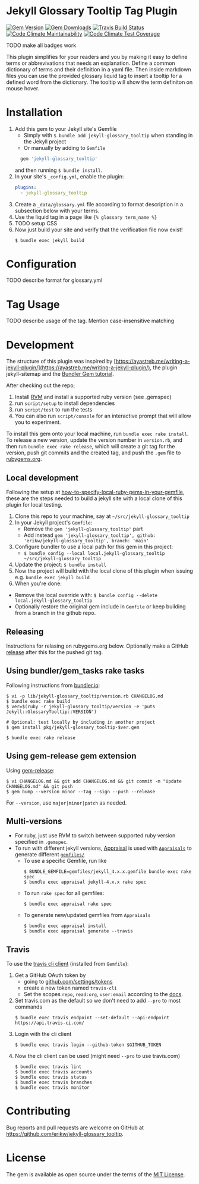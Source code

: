 # Jekyll Glossary Tooltip Tag Plugin
[![Gem Version](https://badge.fury.io/rb/jekyll-glossary_tooltip.svg)](https://badge.fury.io/rb/jekyll-glossary_tooltip)
[![Gem Downloads](https://ruby-gem-downloads-badge.herokuapp.com/jekyll-glossary_tooltip?color=brightgreen&type=total&label=gem%20downloads)](https://rubygems.org/gems/jekyll-glossary_tooltip)
[![Travis Build Status](https://img.shields.io/travis/erikw/jekyll-glossary_tooltip/main?logo=travis)](https://travis-ci.com/erikw/jekyll-glossary_tooltip)
[![Code Climate Maintainability](https://api.codeclimate.com/v1/badges/59050f3f66ed1f1ee32e/maintainability)](https://codeclimate.com/github/erikw/jekyll-glossary_tooltip/maintainability)
[![Code Climate Test Coverage](https://api.codeclimate.com/v1/badges/59050f3f66ed1f1ee32e/test_coverage)](https://codeclimate.com/github/erikw/jekyll-glossary_tooltip/test_coverage)

TODO make all badges work

This plugin simplifies for your readers and you by making it easy to define terms or abbrevivations that needs an explanation. Define a common dictionary of terms and their definition in a yaml file. Then inside markdown files you can use the provided glossary liquid tag to insert a tooltip for a defined word from the dictionary. The tooltip will show the term definiton on mouse hover.


# Installation
1. Add this gem to your Jekyll site's Gemfile
   - Simply with `$ bundle add jekyll-glossary_tooltip` when standing in the Jekyll project
   - Or manually by adding to `Gemfile`
   ```ruby
     gem 'jekyll-glossary_tooltip'
   ```
   and then running `$ bundle install`.
1. In your site's `_config.yml`, enable the plugin:
   ```yml
   plugins:
     - jekyll-glossary_tooltip
   ```
1. Create a `_data/glossary.yml` file according to format description in a subsection below with your terms.
1. Use the liquid tag in a page like `{% glossary term_name %} `
1. TODO setup CSS
1. Now just build your site and verify that the verification file now exist!
   ```console
   $ bundle exec jekyll build
   ```


# Configuration
TODO describe format for glossary.yml

# Tag Usage
TODO describe usage of the tag. Mention case-insensitive matching

# Development
The structure of this plugin was inspired by [https://ayastreb.me/writing-a-jekyll-plugin/](https://ayastreb.me/writing-a-jekyll-plugin/), the plugin jekyll-sitemap and the [Bundler Gem tutorial](https://bundler.io/guides/creating_gem.html).

After checking out the repo;
1. Install [RVM](https://rvm.io/rvm/install) and install a supported ruby version (see .gemspec)
1. run `script/setup` to install dependencies
1. run `script/test` to run the tests
1.  You can also run `script/console` for an interactive prompt that will allow you to experiment.

To install this gem onto your local machine, run `bundle exec rake install`. To release a new version, update the version number in `version.rb`, and then run `bundle exec rake release`, which will create a git tag for the version, push git commits and the created tag, and push the `.gem` file to [rubygems.org](https://rubygems.org).


## Local development
Following the setup at [how-to-specify-local-ruby-gems-in-your-gemfile](https://rossta.net/blog/how-to-specify-local-ruby-gems-in-your-gemfile.html), these are the steps needed to build a jekyll site with a local clone of this plugin for local testing.

1. Clone this repo to your machine, say at `~/src/jekyll-glossary_tooltip`
1. In your Jekyll project's `Gemfile`:
   - Remove the `gem 'jekyll-glossary_tooltip'` part
   - Add instead `gem 'jekyll-glossary_tooltip', github: 'erikw/jekyll-glossary_tooltip', branch: 'main'`
1. Configure bundler to use a local path for this gem in this project:
   - `$ bundle config --local local.jekyll-glossary_tooltip ~/src/jekyll-glossary_tooltip`
1. Update the project: `$ bundle install`
1. Now the project will build with the local clone of this plugin when issuing e.g. `bundle exec jekyll build`
1. When you're done:
  - Remove the local override with: `$ bundle config --delete local.jekyll-glossary_tooltip`
  - Optionally restore the original gem include in `Gemfile` or keep building from a branch in the github repo.

## Releasing
Instructions for relasing on rubygems.org below. Optionally make a GitHub [release](https://github.com/erikw/jekyll-glossary_tooltip/releases) after this for the pushed git tag.

## Using bundler/gem_tasks rake tasks
Following instructions from [bundler.io](https://bundler.io/guides/creating_gem.html#releasing-the-gem):
```console
$ vi -p lib/jekyll-glossary_tooltip/version.rb CHANGELOG.md
$ bundle exec rake build
$ ver=$(ruby -r jekyll-glossary_tooltip/version -e 'puts Jekyll::GlossaryTooltip::VERSION')

# Optional: test locally by including in another project
$ gem install pkg/jekyll-glossary_tooltip-$ver.gem

$ bundle exec rake release
```

## Using gem-release gem extension
Using [gem-release](https://github.com/svenfuchs/gem-release):
```console
$ vi CHANGELOG.md && git add CHANGELOG.md && git commit -m "Update CHANGELOG.md" && git push
$ gem bump --version minor --tag --sign --push --release
```
For `--version`, use `major|minor|patch` as needed.

## Multi-versions
* For ruby, just use RVM to switch between supported ruby version specified in `.gemspec`.
* To run with different jekyll versions, [Appraisal](https://github.com/thoughtbot/appraisal) is used with [`Appraisals`](Appraisals) to generate different [`gemfiles/`](gemfiles/)
   - To use a specific Gemfile, run like
      ```console
      $ BUNDLE_GEMFILE=gemfiles/jekyll_4.x.x.gemfile bundle exec rake spec
      $ bundle exec appraisal jekyll-4.x.x rake spec
      ```
   - To run `rake spec` for all gemfiles:
      ```console
      $ bundle exec appraisal rake spec
      ```
   - To generate new/updated gemfiles from `Appraisals`
      ```console
      $ bundle exec appraisal install
      $ bundle exec appraisal generate --travis
      ```

## Travis
To use the [travis cli client](https://github.com/travis-ci/travis.rb) (installed from `Gemfile`):
1. Get a GitHub OAuth token by
   - going to [github.com/settings/tokens](https://github.com/settings/tokens)
   - create a new token named `travis-cli`
   - Set the scopes `repo`, `read:org`, `user:email` according to the [docs](https://docs.travis-ci.com/user/github-oauth-scopes).
1. Set travis.com as the default so we don't need to add `--pro` to most commands
   ```console
   $ bundle exec travis endpoint --set-default --api-endpoint https://api.travis-ci.com/
   ```
1. Login with the cli client
   ```console
   $ bundle exec travis login --github-token $GITHUB_TOKEN
   ```
1. Now the cli client can be used (might need `--pro` to use travis.com)
   ```console
   $ bundle exec travis lint
   $ bundle exec travis accounts
   $ bundle exec travis status
   $ bundle exec travis branches
   $ bundle exec travis monitor
   ```

# Contributing
Bug reports and pull requests are welcome on GitHub at https://github.com/erikw/jekyll-glossary_tooltip.

# License
The gem is available as open source under the terms of the [MIT License](https://opensource.org/licenses/MIT).
